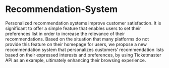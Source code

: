 # Recommendation-System
Personalized recommendation systems improve customer
satisfaction. It is significant to offer a simple feature
that enables users to set their preferences list in order to
increase the relevance of their recommendations. Based on the
situation that many platforms do not provide this feature on their
homepage for users, we propose a new recommendation system
that personalizes customers’ recommendation lists based on their
expressed interests and preferences, by using Ticketmaster API
as an example, ultimately enhancing their browsing experience.